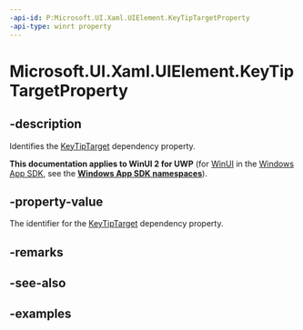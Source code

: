 ```yaml
---
-api-id: P:Microsoft.UI.Xaml.UIElement.KeyTipTargetProperty
-api-type: winrt property
---
```


<!-- Property syntax.
public DependencyProperty KeyTipTargetProperty { get; }
-->

# Microsoft.UI.Xaml.UIElement.KeyTipTargetProperty

## -description
Identifies the [KeyTipTarget](uielement_keytiptarget.md) dependency property.

**This documentation applies to WinUI 2 for UWP** (for [WinUI](/windows/apps/winui/winui3/) in the [Windows App SDK](/windows/apps/windows-app-sdk/), see the **[Windows App SDK namespaces](/windows/windows-app-sdk/api/winrt/)**).

## -property-value
The identifier for the [KeyTipTarget](uielement_keytiptarget.md) dependency property.

## -remarks

## -see-also

## -examples

